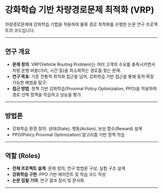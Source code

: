# 강화학습 기반 차량경로문제 최적화 (VRP)

차량경로문제에 강화학습 기법을 적용하여 물류 경로 최적화를 수행한 논문 연구 프로젝트의 코드입니다.  

---


## 연구 개요
- **문제 정의**: VRP(Vehicle Routing Problem)는 여러 고객의 수요를 충족시키면서 차량 운행 비용(거리, 시간 등)을 최소화하는 경로를 찾는 문제.  
- **연구 목표**: 기존 전통적 최적화 접근을 넘어, 강화학습 기반 접근을 통해 동적·확장 가능한 해법을 탐구.  
- **접근 방법**: 정책 기반 강화학습(Proximal Policy Optimization, PPO)을 적용하여 경로 선택 정책을 학습하고 성능을 평가.  


---


## 방법론
- 강화학습 환경 정의: 상태(State), 행동(Action), 보상 함수(Reward) 설계  
- PPO(Policy Proximal Optimization) 알고리즘 기반 정책 학습  


---


## 역할 (Roles)
- **전체 프로젝트 설계**: 문제 정의, 연구 방법론 구상, 실험 구조 설계  
- **강화학습 구현**: PPO 기반 에이전트 및 학습 코드 작성  
- **논문 집필 기여**: 연구 결과 정리 및 문서화


---
